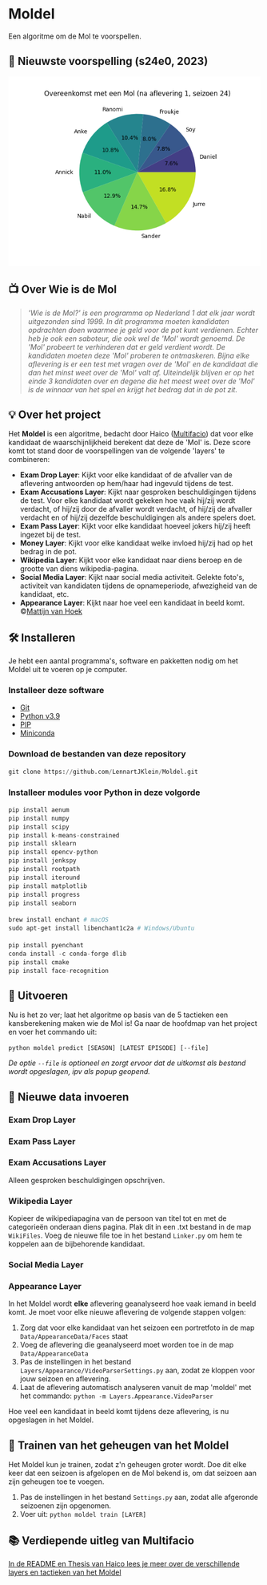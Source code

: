 # Moldel

Een algoritme om de Mol te voorspellen.

## 🔦 Nieuwste voorspelling (s24e0, 2023)

![Voorspelling na aflevering 1, seizoen 24 (2023)](https://github.com/LennartJKlein/Moldel/blob/master/results/Season%2024%20(2023)/s24e1.png?raw=true)

## 📺 Over Wie is de Mol

> _'Wie is de Mol?' is een programma op Nederland 1 dat elk jaar wordt uitgezonden sind 1999. In dit programma moeten kandidaten opdrachten doen waarmee je geld voor de pot kunt verdienen. Echter heb je ook een saboteur, die ook wel de 'Mol' wordt genoemd. De 'Mol' probeert te verhinderen dat er geld verdient wordt. De kandidaten moeten deze 'Mol' proberen te ontmaskeren. Bijna elke aflevering is er een test met vragen over de 'Mol' en de kandidaat die dan het minst weet over de 'Mol' valt af. Uiteindelijk blijven er op het einde 3 kandidaten over en degene die het meest weet over de 'Mol' is de winnaar van het spel en krijgt het bedrag dat in de pot zit._

## 💡 Over het project

Het **Moldel** is een algoritme, bedacht door Haico ([Multifacio](https://github.com/Multifacio)) dat voor elke kandidaat de waarschijnlijkheid berekent dat deze de 'Mol' is. Deze score komt tot stand door de voorspellingen van de volgende 'layers' te combineren:

- **Exam Drop Layer**: Kijkt voor elke kandidaat of de afvaller van de aflevering antwoorden op hem/haar had ingevuld tijdens de test.
- **Exam Accusations Layer**: Kijkt naar gesproken beschuldigingen tijdens de test. Voor elke kandidaat wordt gekeken hoe vaak hij/zij wordt verdacht, of hij/zij door de afvaller wordt verdacht, of hij/zij de afvaller verdacht en of hij/zij dezelfde beschuldigingen als andere spelers doet.
- **Exam Pass Layer**: Kijkt voor elke kandidaat hoeveel jokers hij/zij heeft ingezet bij de test.
- **Money Layer**: Kijkt voor elke kandidaat welke invloed hij/zij had op het bedrag in de pot.
- **Wikipedia Layer**: Kijkt voor elke kandidaat naar diens beroep en de grootte van diens wikipedia-pagina.
- **Social Media Layer**: Kijkt naar social media activiteit. Gelekte foto's, activiteit van kandidaten tijdens de opnameperiode, afwezigheid van de kandidaat, etc.
- **Appearance Layer**: Kijkt naar hoe veel een kandidaat in beeld komt. ©[Mattijn van Hoek](https://github.com/mattijn/widm)

## 🛠 Installeren

Je hebt een aantal programma's, software en pakketten nodig om het Moldel uit te voeren op je computer.

### Installeer deze software

- [Git](https://git-scm.com/book/en/v2/Getting-Started-Installing-Git)
- [Python v3.9](https://www.python.org/downloads/)
- [PIP](https://pypi.org/project/pip/)
- [Miniconda](https://docs.conda.io/projects/conda/en/latest/user-guide/install/index.html)

### Download de bestanden van deze repository

```python
git clone https://github.com/LennartJKlein/Moldel.git
```

### Installeer modules voor Python in deze volgorde

```python
pip install aenum
pip install numpy
pip install scipy
pip install k-means-constrained
pip install sklearn
pip install opencv-python
pip install jenkspy
pip install rootpath
pip install iteround
pip install matplotlib
pip install progress
pip install seaborn

brew install enchant # macOS
sudo apt-get install libenchant1c2a # Windows/Ubuntu

pip install pyenchant
conda install -c conda-forge dlib
pip install cmake
pip install face-recognition
```

## 🚀 Uitvoeren

Nu is het zo ver; laat het algoritme op basis van de 5 tactieken een kansberekening maken wie de Mol is! Ga naar de hoofdmap van het project en voer het commando uit:

`python moldel predict [SEASON] [LATEST EPISODE] [--file]`

_De optie `--file` is optioneel en zorgt ervoor dat de uitkomst als bestand wordt opgeslagen, ipv als popup geopend._

## 📝 Nieuwe data invoeren

### Exam Drop Layer

### Exam Pass Layer

### Exam Accusations Layer

Alleen gesproken beschuldigingen opschrijven.

### Wikipedia Layer

Kopieer de wikipediapagina van de persoon van titel tot en met de categorieën onderaan diens pagina. Plak dit in een .txt bestand in de map `WikiFiles`. Voeg de nieuwe file toe in het bestand `Linker.py` om hem te koppelen aan de bijbehorende kandidaat.

### Social Media Layer

### Appearance Layer

In het Moldel wordt **elke** aflevering geanalyseerd hoe vaak iemand in beeld komt. Je moet voor elke nieuwe aflevering de volgende stappen volgen:

1. Zorg dat voor elke kandidaat van het seizoen een portretfoto in de map `Data/AppearanceData/Faces` staat
2. Voeg de aflevering die geanalyseerd moet worden toe in de map `Data/AppearanceData`
3. Pas de instellingen in het bestand `Layers/Appearance/VideoParserSettings.py` aan, zodat ze kloppen voor jouw seizoen en aflevering.
4. Laat de aflevering automatisch analyseren vanuit de map 'moldel' met het commando: `python -m Layers.Appearance.VideoParser`

Hoe veel een kandidaat in beeld komt tijdens deze aflevering, is nu opgeslagen in het Moldel.

## 📝 Trainen van het geheugen van het Moldel

Het Moldel kun je trainen, zodat z'n geheugen groter wordt. Doe dit elke keer dat een seizoen is afgelopen en de Mol bekend is, om dat seizoen aan zijn geheugen toe te voegen.

1. Pas de instellingen in het bestand `Settings.py` aan, zodat alle afgeronde seizoenen zijn opgenomen.
2. Voer uit: `python moldel train [LAYER]`

## 📚 Verdiepende uitleg van Multifacio

[In de README en Thesis van Haico lees je meer over de verschillende layers en tactieken van het Moldel](https://github.com/Multifacio/Moldel/tree/master/readmes)

